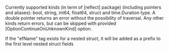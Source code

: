 Currently supported kinds (in term of [reflect] package) (including pointers and aliases): bool, string, int64, float64, struct and time.Duration type.
A double pointer returns an error without the possibility of traversal.
Any other kinds return errors, but can be skipped with provided [OptionContinueOnUnknownKind] option.

If the "efName" tag exists for a nested struct, it will be added as a prefix to the first level nested struct fields